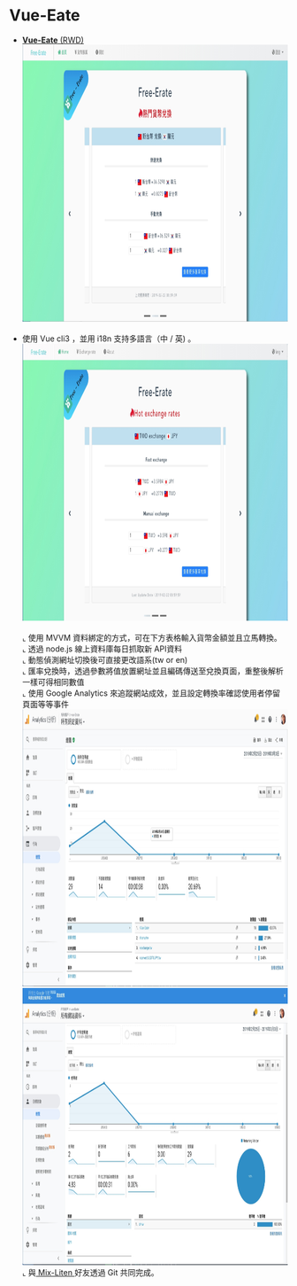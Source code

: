 
 # Vue-Eate
- <a href="https://joechen0730.github.io/Vue-Eate/" target="blank"><B>Vue-Eate</B> (RWD)</a> <BR>
  <a href="https://joechen0730.github.io/Vue-Eate/" target="blank"><img src="home-tw.jpg" width="900" height="500"><BR></a> <BR>
- 使用 Vue cli3 ，並用 i18n 支持多語言（中 / 英) 。<BR>
  <a href="https://joechen0730.github.io/Vue-Eate/" target="blank"><img src="home-en.jpg" width="900" height="500"><BR></a> <BR> 
  ⌞ 使用 MVVM 資料綁定的方式，可在下方表格輸入貨幣金額並且立馬轉換。<BR>
  ⌞ 透過 node.js 線上資料庫每日抓取新 API資料 <BR>
  ⌞ 動態偵測網址切換後可直接更改語系(tw or en) <BR>
  ⌞ 匯率兌換時，透過參數將值放置網址並且編碼傳送至兌換頁面，重整後解析一樣可得相同數值<BR>
  ⌞ 使用 Google Analytics 來追蹤網站成效，並且設定轉換率確認使用者停留頁面等等事件<BR>
   <img src="ga.jpg" width="700" height="500"><BR>
   <img src="ga2.jpg" width="700" height="500"><BR>
  ⌞ 與<a href="https://github.com/Mix-Liten" target="blank"> Mix-Liten </a>好友透過 Git 共同完成。
